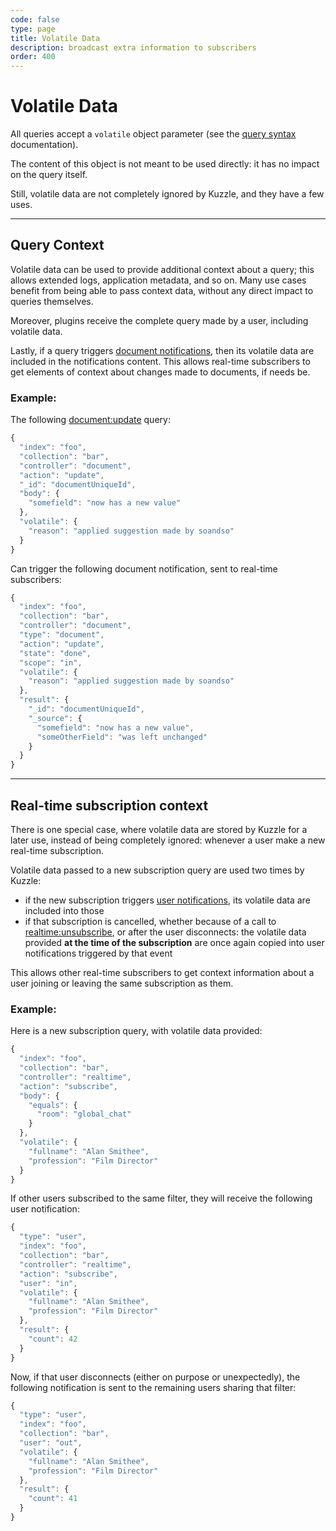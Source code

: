 ```yaml
---
code: false
type: page
title: Volatile Data
description: broadcast extra information to subscribers
order: 400
---
```


# Volatile Data

All queries accept a `volatile` object parameter (see the [query syntax](/core/1/api/essentials/query-syntax) documentation).

The content of this object is not meant to be used directly: it has no impact on the query itself.

Still, volatile data are not completely ignored by Kuzzle, and they have a few uses.

---

## Query Context

Volatile data can be used to provide additional context about a query; this allows extended logs, application metadata, and so on. Many use cases benefit from being able to pass context data, without any direct impact to queries themselves.

Moreover, plugins receive the complete query made by a user, including volatile data.

Lastly, if a query triggers [document notifications](/core/1/api/essentials/notifications#documents-changes-messages-default), then its volatile data are included in the notifications content. This allows real-time subscribers to get elements of context about changes made to documents, if needs be.

### Example:

The following [document:update](/core/1/api/api-reference/controller-document/update/) query:

```javascript
{
  "index": "foo",
  "collection": "bar",
  "controller": "document",
  "action": "update",
  "_id": "documentUniqueId",
  "body": {
    "somefield": "now has a new value"
  },
  "volatile": {
    "reason": "applied suggestion made by soandso"
  }
}
```

Can trigger the following document notification, sent to real-time subscribers:

```javascript
{
  "index": "foo",
  "collection": "bar",
  "controller": "document",
  "type": "document",
  "action": "update",
  "state": "done",
  "scope": "in",
  "volatile": {
    "reason": "applied suggestion made by soandso"
  },
  "result": {
    "_id": "documentUniqueId",
    "_source": {
      "somefield": "now has a new value",
      "someOtherField": "was left unchanged"
    }
  }
}
```

---

## Real-time subscription context

There is one special case, where volatile data are stored by Kuzzle for a later use, instead of being completely ignored: whenever a user make a new real-time subscription.

Volatile data passed to a new subscription query are used two times by Kuzzle:

- if the new subscription triggers [user notifications](/core/1/api/essentials/notifications#user-notification-default), its volatile data are included into those
- if that subscription is cancelled, whether because of a call to [realtime:unsubscribe](/core/1/api/api-reference/controller-realtime/unsubscribe/), or after the user disconnects: the volatile data provided **at the time of the subscription** are once again copied into user notifications triggered by that event

This allows other real-time subscribers to get context information about a user joining or leaving the same subscription as them.

### Example:

Here is a new subscription query, with volatile data provided:

```javascript
{
  "index": "foo",
  "collection": "bar",
  "controller": "realtime",
  "action": "subscribe",
  "body": {
    "equals": {
      "room": "global_chat"
    }
  },
  "volatile": {
    "fullname": "Alan Smithee",
    "profession": "Film Director"
  }
}
```

If other users subscribed to the same filter, they will receive the following user notification:

```javascript
{
  "type": "user",
  "index": "foo",
  "collection": "bar",
  "controller": "realtime",
  "action": "subscribe",
  "user": "in",
  "volatile": {
    "fullname": "Alan Smithee",
    "profession": "Film Director"
  },
  "result": {
    "count": 42
  }
}
```

Now, if that user disconnects (either on purpose or unexpectedly), the following notification is sent to the remaining users sharing that filter:

```javascript
{
  "type": "user",
  "index": "foo",
  "collection": "bar",
  "user": "out",
  "volatile": {
    "fullname": "Alan Smithee",
    "profession": "Film Director"
  },
  "result": {
    "count": 41
  }
}
```
